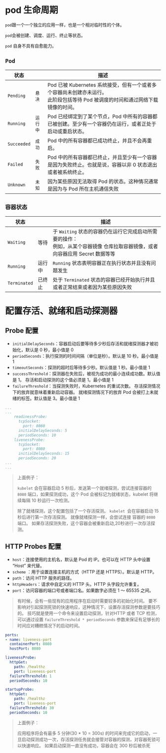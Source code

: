 # pod 生命周期

`pod`跟一个一个独立的应用一样，也是一个相对临时性的个体。

`pod`会被创建、调度、运行、终止等状态。

`pod`  自身不具有自愈能力。



## `Pod`

| 状态        |          | 描述                                                         |
| ----------- | -------- | ------------------------------------------------------------ |
| `Pending`   | `悬决`   | Pod 已被 Kubernetes 系统接受，但有一个或者多个容器尚未创建亦未运行。<br>此阶段包括等待 Pod 被调度的时间和通过网络下载镜像的时间。 |
| `Running`   | `运行中` | Pod 已经绑定到了某个节点，Pod 中所有的容器都已被创建。至少有一个容器仍在运行，或者正处于启动或重启状态。 |
| `Succeeded` | `成功`   | Pod 中的所有容器都已成功终止，并且不会再重启。               |
| `Failed`    | `失败`   | Pod 中的所有容器都已终止，并且至少有一个容器是因为失败终止。也就是说，容器以非 0 状态退出或者被系统终止。 |
| `Unknown`   | `未知`   | 因为某些原因无法取得 Pod 的状态。这种情况通常是因为与 Pod 所在主机通信失败 |



## `容器状态`

| 状态         |        | 描述                                                         |
| ------------ | ------ | ------------------------------------------------------------ |
| `Waiting`    | 等待   | 于 `Waiting` 状态的容器仍在运行它完成启动所需要的操作：<br>例如，从某个容器镜像 仓库拉取容器镜像，或者向容器应用 Secret 数据等等 |
| `Running`    | 运行中 | `Running` 状态表明容器正在执行状态并且没有问题发生           |
| `Terminated` | 已终止 | 处于 `Terminated` 状态的容器已经开始执行并且或者正常结束或者因为某些原因失败 |



# 配置存活、就绪和启动探测器



## Probe 配置

- `initialDelaySeconds`：容器启动后要等待多少秒后存活和就绪探测器才被初始化，默认是 0 秒，最小值是 0
- `periodSeconds`：执行探测的时间间隔（单位是秒）。默认是 10 秒。最小值是 1
- `timeoutSeconds`：探测的超时后等待多少秒。默认值是 1 秒。最小值是 1
- `successThreshold`：探测器在失败后，被视为成功的最小连续成功数。默认值是 1。 存活和启动探测的这个值必须是 1。最小值是 1
- `failureThreshold`：当探测失败时，Kubernetes 的重试次数。 存活探测情况下的放弃就意味着重新启动容器。 就绪探测情况下的放弃 Pod 会被打上未就绪的标签。默认值是 3。最小值是 1

```yaml
...
...
    readinessProbe:
      tcpSocket:
        port: 8080
      initialDelaySeconds: 5
      periodSeconds: 10
    livenessProbe:
      tcpSocket:
        port: 8080
      initialDelaySeconds: 15
      periodSeconds: 20      
...
...      
```

> 上面例子：
>
>   `kubelet` 会在容器启动 5 秒后，发送第一个就绪探测，尝试连接容器的 `8080` 端口，如果探测成功，这个 Pod 会被标记为就绪状态，kubelet 将继续每隔 10 秒运行一次检测。
>
>   除了就绪探测，这个配置包括了一个存活探测。 `kubelet `会在容器启动 15 秒后进行第一次存活探测。 就像就绪探测一样，会尝试连接 容器的 `8080` 端口。 如果存活探测失败，这个容器会被重新启动,20秒进行一次存活探测。



## HTTP Probes 配置

- `host`：连接使用的主机名，默认是 Pod 的 IP。也可以在 HTTP 头中设置 “Host” 来代替。
- `scheme` ：用于设置连接主机的方式（HTTP 还是 HTTPS）。默认是 HTTP。
- `path`：访问 HTTP 服务的路径。
- `httpHeaders`：请求中自定义的 HTTP 头。HTTP 头字段允许重复。
- `port`：访问容器的端口号或者端口名。如果数字必须在 1 ～ 65535 之间。



>  有时候，会有一些现有的应用程序在启动时需要较多的初始化时间。 要不影响对引起探测死锁的快速响应，这种情况下，设置存活探测参数是要技巧的。 技巧就是使用一个命令来设置启动探测，针对HTTP 或者 TCP 检测，可以通过设置 `failureThreshold * periodSeconds` 参数来保证有足够长的时间应对糟糕情况下的启动时间。

```yaml
ports:
- name: liveness-port
  containerPort: 8080
  hostPort: 8080

livenessProbe:
  httpGet:
    path: /healthz
    port: liveness-port
  failureThreshold: 1
  periodSeconds: 10

startupProbe:
  httpGet:
    path: /healthz
    port: liveness-port
  failureThreshold: 30
  periodSeconds: 10
```

> 上面例子：
>
> 应用程序将会有最多 5 分钟(30 * 10 = 300s) 的时间来完成它的启动，一旦启动探测成功一次，存活探测任务就会接管对容器的探测，对容器死锁可以快速响应。 如果启动探测一直没有成功，容器会在 300 秒后被杀死
